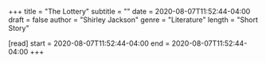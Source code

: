 +++
title = "The Lottery"
subtitle = ""
date = 2020-08-07T11:52:44-04:00
draft = false
author = "Shirley Jackson"
genre = "Literature"
length = "Short Story"

[read]
  start = 2020-08-07T11:52:44-04:00
  end = 2020-08-07T11:52:44-04:00
+++
